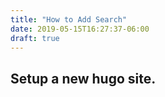 ```yaml
---
title: "How to Add Search"
date: 2019-05-15T16:27:37-06:00
draft: true
---
```



## Setup a new hugo site.
